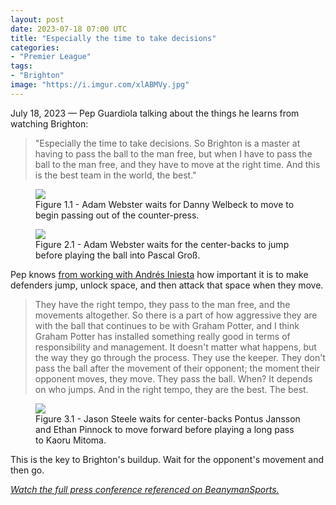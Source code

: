 ```yaml
---
layout: post
date: 2023-07-18 07:00 UTC
title: "Especially the time to take decisions"
categories:
- "Premier League"
tags:
- "Brighton"
image: "https://i.imgur.com/xlABMVy.jpg"
---
```


July 18, 2023 — Pep Guardiola talking about the things he learns from watching Brighton:

<!---more--->

> "Especially the time to take decisions. So Brighton is a master at having to pass the ball to the man free, but when I have to pass the ball to the man free, and they have to move at the right time. And this is the best team in the world, the best."

<figure>
    <img src="https://i.imgur.com/3maaVEp.jpg">
    <figcaption>Figure 1.1 - Adam Webster waits for Danny Welbeck to move to begin passing out of the counter-press.</figcaption>
</figure> 

<figure>
    <img src="https://i.imgur.com/xlABMVy.jpg">
    <figcaption>Figure 2.1 - Adam Webster waits for the center-backs to jump before playing the ball into Pascal Groß.</figcaption>
</figure>

Pep knows [from working with Andrés Iniesta](https://tacticsjournal.com/2023/07/12/the-importance-of-attacking-the-centre-backs/) how important it is to make defenders jump, unlock space, and then attack that space when they move. 

> They have the right tempo, they pass to the man free, and the movements altogether. So there is a part of how aggressive they are with the ball that continues to be with Graham Potter, and I think Graham Potter has installed something really good in terms of responsibility and management. It doesn't matter what happens, but the way they go through the process. They use the keeper. They don't pass the ball after the movement of their opponent; the moment their opponent moves, they move. They pass the ball. When? It depends on who jumps. And in the right tempo, they are the best. The best.

<figure>
    <img src="https://i.imgur.com/KShopvv.jpg">
    <figcaption>Figure 3.1 - Jason Steele waits for center-backs Pontus Jansson and Ethan Pinnock to move forward before playing a long pass to Kaoru Mitoma.</figcaption>
</figure> 

This is the key to Brighton's buildup. Wait for the opponent's movement and then go.

*[Watch the full press conference referenced on BeanymanSports.](https://youtu.be/u_41wJEqAFU)*
